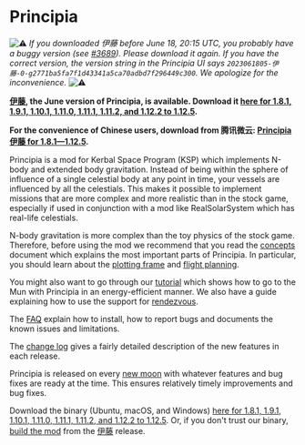 # Principia

![⚠️](https://place-hold.it/10/f00000/000000&text=) _If you downloaded 伊藤 before June 18, 20:15 UTC, you probably have a buggy version (see [#3689](https://github.com/mockingbirdnest/Principia/issues/3689)). Please download it again. If you have the correct version, the version string in the Principia UI says `2023061805-伊藤-0-g2771ba5fa7f1d43341a5ca70adbd7f296449c300`. We apologize for the inconvenience._ ![⚠️](https://place-hold.it/10/f00000/000000&text=)

**&lrm;[伊藤]([https://github.com/mockingbirdnest/Principia/wiki/Change-Log#%D8%A7%D8%A8%D9%86-%D8%A7%D9%84%D9%87%D9%8A%D8%AB%D9%85](https://github.com/mockingbirdnest/Principia/wiki/Change-Log#%E4%BC%8A%E8%97%A4)), the June version of Principia, is available.  Download it [here for 1.8.1, 1.9.1, 1.10.1, 1.11.0, 1.11.1, 1.11.2, and 1.12.2 to 1.12.5](https://bit.ly/3PixHNJ).**

**For the convenience of Chinese users, download from 腾讯微云: [Principia 伊藤 for 1.8.1—1.12.5](https://share.weiyun.com/kpPFNjIL).**

Principia is a mod for Kerbal Space Program (KSP) which implements N-body and extended body gravitation.  Instead of being within the sphere of influence of a single celestial body at any point in time, your vessels are influenced by all the celestials.  This makes it possible to implement missions that are more complex and more realistic than in the stock game, especially if used in conjunction with a mod like RealSolarSystem which has real-life celestials.

N-body gravitation is more complex than the toy physics of the stock game.  Therefore, before using the mod we recommend that you read the [concepts](https://github.com/mockingbirdnest/Principia/wiki/Concepts) document which explains the most important parts of Principia.  In particular, you should learn about the [plotting frame](https://github.com/mockingbirdnest/Principia/wiki/Concepts#plotting-frame) and [flight planning](https://github.com/mockingbirdnest/Principia/wiki/Concepts#flight-planning).

You might also want to go through our
[tutorial](https://github.com/mockingbirdnest/Principia/wiki/A-guide-to-going-to-the-Mun-with-Principia) which shows how 
to go to the Mun with Principia in an energy-efficient manner.  We also have a guide explaining how to use the support for [rendezvous](https://github.com/mockingbirdnest/Principia/wiki/A-guide-to-performing-low-orbit-rendezvous).

The [FAQ](https://github.com/mockingbirdnest/Principia/wiki/Installing,-reporting-bugs,-and-frequently-asked-questions) explain how to install, how to report bugs and documents the known issues and limitations.

The [change log](https://github.com/mockingbirdnest/Principia/wiki/Change-Log) gives a fairly detailed description of the new features in each release.

Principia is released on every [new moon](https://en.wikipedia.org/wiki/New_moon) with whatever features and bug fixes are ready at the time.  This ensures relatively timely improvements and bug fixes.

Download the binary (Ubuntu, macOS, and Windows) [here for 1.8.1, 1.9.1, 1.10.1, 1.11.0, 1.11.1, 1.11.2, and 1.12.2 to 1.12.5](https://bit.ly/3PixHNJ).  Or, if you don't trust our binary, [build the mod](https://github.com/mockingbirdnest/Principia/blob/master/documentation/Setup.md) from the [伊藤](https://github.com/mockingbirdnest/Principia/releases/tag/2023061805-%E4%BC%8A%E8%97%A4) release.
